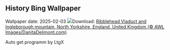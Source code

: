 ## History Bing Wallpaper
Wallpaper date: 2025-02-03
![](https://www.bing.com/th?id=OHR.RibbleheadViaduct_EN-IN3282548733_UHD.jpg&w=1000)Download: [Ribblehead Viaduct and Ingleborough mountain, North Yorkshire, England, United Kingdom (© AWL Images/DanitaDelimont.com)](https://www.bing.com/th?id=OHR.RibbleheadViaduct_EN-IN3282548733_UHD.jpg)

Auto get programm by LtgX
